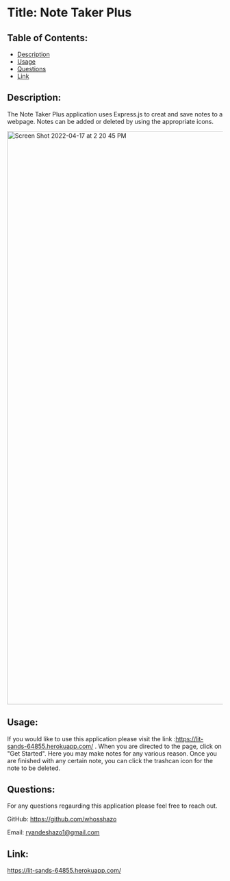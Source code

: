# Title: Note Taker Plus

## Table of Contents:

- [Description](#description)
- [Usage](#usage)
- [Questions](#questions)
- [Link](#link)

## Description:

The Note Taker Plus application uses Express.js to creat and save notes to a webpage. Notes can be added or deleted by using the appropriate icons.

<img width="1339" alt="Screen Shot 2022-04-17 at 2 20 45 PM" src="https://user-images.githubusercontent.com/91739353/163727997-8f9d1cc3-1c47-40be-98b7-8c12c0d73076.png">


## Usage:

If you would like to use this application please visit the link :https://lit-sands-64855.herokuapp.com/ . When you are directed to the page, click on "Get Started". Here you may make notes for any various reason. Once you are finished with any certain note, you can click the trashcan icon for the note to be deleted. 

## Questions:

For any questions regaurding this application please feel free to reach out.

GitHub: https://github.com/whosshazo

Email: ryandeshazo1@gmail.com

## Link:

https://lit-sands-64855.herokuapp.com/
